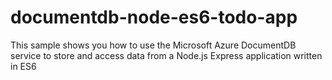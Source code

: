 # documentdb-node-es6-todo-app
This sample shows you how to use the Microsoft Azure DocumentDB service to store and access data from a Node.js Express application written in ES6
